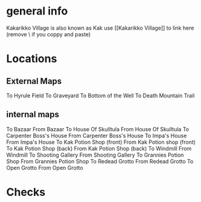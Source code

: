 # general info 
Kakarikko Village is also known as Kak use \[\[Kakarikko Village]] to link here (remove \\ if you coppy and paste)
# Locations
## External Maps
To Hyrule Field
To Graveyard
To Bottom of the Well
To Death Mountain Trail
## internal maps
To Bazaar
From Bazaar
To House Of Skulltula
From House Of Skulltula
To Carpenter Boss's House
From Carpenter Boss's House
To Impa's House
From Impa's House
To Kak Potion Shop (front)
From Kak Potion shop (front)
To Kak Potion Shop (back)
From Kak Potion Shop (back)
To Windmill 
From Windmill
To Shooting Gallery
From Shooting Gallery
To Grannies Potion Shop
From Grannies Potion Shop
To Redead Grotto
From Redead Grotto
To Open Grotto
From Open Grotto
# Checks
